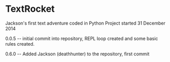 TextRocket
==========

Jackson's first text adventure coded in Python
Project started 31 December 2014

0.0.5 -- initial commit into repository, REPL loop created and some basic rules created.

0.6.0 -- Added Jackson (deathhunter) to the repository, first commit

